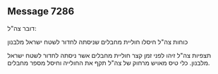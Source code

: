 ## Message 7286

דובר צה"ל:

כוחות צה"ל חיסלו חוליית מחבלים שניסתה לחדור לשטח ישראל מלבנון

תצפיות צה"ל זיהו לפני זמן קצר חוליית מחבלים אשר ניסתה לחדור לשטח ישראל מלבנון. כלי טיס מאויש מרחוק של צה"ל תקף את החולייה וחיסל מספר מחבלים.

